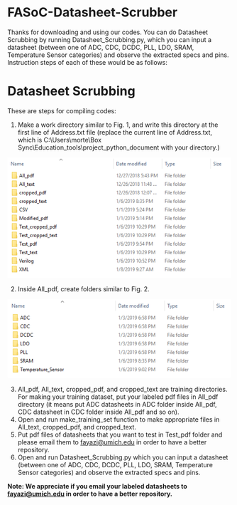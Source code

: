# FASoC-Datasheet-Scrubber
Thanks for downloading and using our codes. You can do Datasheet Scrubbing by running Datasheet_Scrubbing.py, which you can input a datasheet (between one of ADC, CDC, DCDC, PLL, LDO, SRAM, Temperature Sensor categories) and observe the extracted specs and pins. Instruction steps of each of these would be as follows:

# Datasheet Scrubbing
These are steps for compiling codes:
1. Make a work directory similar to Fig. 1, and write this directory at the first line of Address.txt file (replace the current line of Address.txt, which is C:\Users\morte\Box Sync\Education_tools\project_python_document with your directory.)

 ![](src/docs/fig1.png)

2. Inside All_pdf, create folders similar to Fig. 2.

 ![](src/docs/fig2.png)

3. All_pdf, All_text, cropped_pdf, and cropped_text are training directories. For making your training dataset, put your labeled pdf files in All_pdf directory (it means put ADC datasheets in ADC folder inside All_pdf, CDC datasheet in CDC folder inside All_pdf and so on).
4. Open and run make_training_set function to make appropriate files in All_text, cropped_pdf, and cropped_text.
5. Put pdf files of datasheets that you want to test in Test_pdf folder and please email them to fayazi@umich.edu in order to have a better repository.
6. Open and run Datasheet_Scrubbing.py which you can input a datasheet (between one of ADC, CDC, DCDC, PLL, LDO, SRAM, Temperature Sensor categories) and observe the extracted specs and pins. 

**Note: We appreciate if you email your labeled datasheets to fayazi@umich.edu in order to have a better repository.**
